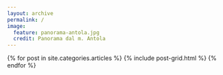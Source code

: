 ```yaml
---
layout: archive
permalink: /
image:
  feature: panorama-antola.jpg
  credit: Panorama dal m. Antola
---
```


<div class="tiles">
{% for post in site.categories.articles %}
  {% include post-grid.html %}
{% endfor %}
</div><!-- /.tiles -->
